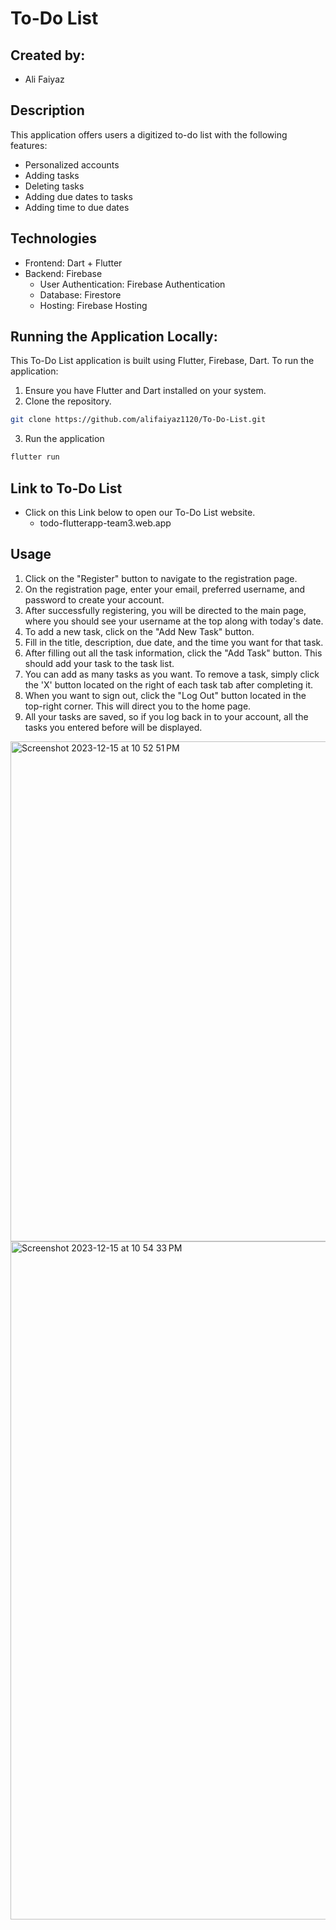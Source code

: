 # To-Do List

## Created by: 
- Ali Faiyaz

## Description
This application offers users a digitized to-do list with the following features:
- Personalized accounts
- Adding tasks
- Deleting tasks
- Adding due dates to tasks
- Adding time to due dates

## Technologies
- Frontend: Dart + Flutter
- Backend: Firebase
    - User Authentication: Firebase Authentication
     - Database: Firestore
     - Hosting: Firebase Hosting

## Running the Application Locally:

This To-Do List application is built using Flutter, Firebase, Dart. To run the application:

1. Ensure you have Flutter and Dart installed on your system.
2. Clone the repository.
```bash
git clone https://github.com/alifaiyaz1120/To-Do-List.git
```
3. Run the application 
```bash
flutter run
```
## Link to To-Do List
- Click on this Link below to open our To-Do List website.
   - todo-flutterapp-team3.web.app

## Usage
1. Click on the "Register" button to navigate to the registration page.
2. On the registration page, enter your email, preferred username, and password  to create your account.
3. After successfully registering, you will be directed to the main page, where you should see your username at the top along with today's date.
4. To add a new task, click on the "Add New Task" button.
5. Fill in the title, description, due date, and the time you want for that task.
6. After filling out all the task information, click the "Add Task" button. This should add your task to the task list.
7. You can add as many tasks as you want. To remove a task, simply click the 'X' button located on the right of each task tab after completing it.
8. When you want to sign out, click the "Log Out" button located in the top-right corner. This will direct you to the home page.
9. All your tasks are saved, so if you log back in to your account, all the tasks you entered before will be displayed.

<img width="800" alt="Screenshot 2023-12-15 at 10 52 51 PM" src="https://github.com/alifaiyaz1120/To-Do-List/assets/119764873/80b0b701-5b81-49f1-a8fd-af21e0663135">


<img width="1085" alt="Screenshot 2023-12-15 at 10 54 33 PM" src="https://github.com/alifaiyaz1120/To-Do-List/assets/119764873/6dc88a1b-f269-45ec-8715-776e373290e9">



